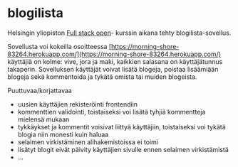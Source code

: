 # blogilista
Helsingin yliopiston [Full stack open](https://fullstackopen.com/)- kurssin aikana tehty blogilista-sovellus.

Sovellusta voi kokeilla osoitteessa [https://morning-shore-83264.herokuapp.com/](https://morning-shore-83264.herokuapp.com/)
käyttäjiä on kolme: vive, jora ja maki, kaikkien salasana on käyttäjätunnus takaperin.
Sovelluksen käyttäjät voivat lisätä blogeja, poistaa lisäämiään blogeja sekä kommentoida ja tykätä omista tai muiden blogeista.

Puuttuvaa/korjattavaa
- uusien käyttäjien rekisteröinti frontendiin
- kommenttien validointi, toistaiseksi voi lisätä tyhjiä kommentteja mielensä mukaan
- tykkäykset ja kommentit voisivat liittyä käyttäjiin, toistaiseksi voi tykätä blogia niin monesti kuin haluaa
- selaimen virkistäminen alihakemistoissa ei toimi
- lisätyt blogit eivät päivity käyttäjien sivulle ennen selaimen virkistämistä
- ...
